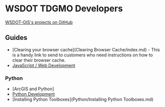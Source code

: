 # WSDOT TDGMO Developers

[WSDOT-GIS's projects on GitHub](https://github.com/WSDOT-GIS)

## Guides

- [Clearing your browser cache](Clearing Browser Cache/index.md) - This is a handy link to send to customers who need instructions on how to clear their browser cache.
- [JavaScript / Web Development](JavaScript.md)

### Python

- [ArcGIS and Python]
- [Python Development](Python/pydev.md)
- [Installing Python Toolboxes](Python/Installing Python Toolboxes.md)
